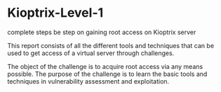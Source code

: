 # Kioptrix-Level-1
complete steps be step on gaining root access on Kioptrix server

This report consists of all the different tools and techniques that can be used to get access of a
virtual server through challenges.

The object of the challenge is to acquire root access via any
means possible. The purpose of the challenge is to learn the basic tools and techniques in
vulnerability assessment and exploitation.
